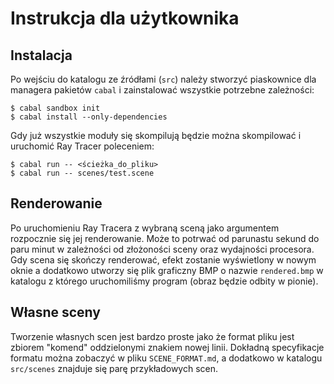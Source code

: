 # Instrukcja dla użytkownika

## Instalacja

Po wejściu do katalogu ze źródłami (`src`) należy stworzyć piaskownice dla managera pakietów `cabal` i zainstalować wszystkie potrzebne zależności:

```
$ cabal sandbox init
$ cabal install --only-dependencies
```

Gdy już wszystkie moduły się skompilują będzie można skompilować i uruchomić Ray Tracer poleceniem:

```
$ cabal run -- <ścieżka_do_pliku>
$ cabal run -- scenes/test.scene
```

## Renderowanie

Po uruchomieniu Ray Tracera z wybraną sceną jako argumentem rozpocznie się jej renderowanie. Może to potrwać od parunastu sekund do
paru minut w zależności od złożoności sceny oraz wydajności procesora. Gdy scena się skończy renderować, efekt zostanie wyświetlony w nowym oknie a dodatkowo utworzy się plik graficzny BMP o nazwie `rendered.bmp` w katalogu z którego uruchomiliśmy program (obraz będzie odbity w pionie).

## Własne sceny

Tworzenie własnych scen jest bardzo proste jako że format pliku jest zbiorem "komend" oddzielonymi znakiem nowej linii.
Dokładną specyfikacje formatu można zobaczyć w pliku `SCENE_FORMAT.md`, a dodatkowo w katalogu `src/scenes` znajduje się
parę przykładowych scen.
